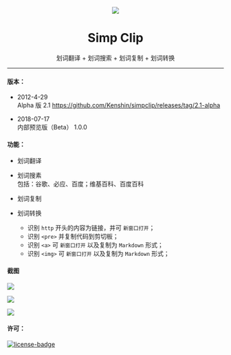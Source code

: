 <p align="center"><img src="http://ksria.qiniudn.com/logo@simpclip.png" /></p>
<h1 align="center">Simp Clip</h1>
<p align="center">划词翻译 + 划词搜索 + 划词复制 + 划词转换</p>

***

#### 版本：

- 2012-4-29  
  Alpha 版 2.1 <https://github.com/Kenshin/simpclip/releases/tag/2.1-alpha>

- 2018-07-17  
  内部预览版（Beta） 1.0.0

#### 功能：

- 划词翻译

- 划词搜素  
  包括：谷歌、必应、百度；维基百科、百度百科

- 划词复制

- 划词转换
  * 识别 `http` 开头的内容为链接，并可 `新窗口打开`；
  * 识别 `<pre>` 并复制代码到剪切板；
  * 识别 `<a>` 可 `新窗口打开` 以及复制为 `Markdown` 形式；
  * 识别 `<img>` 可 `新窗口打开` 以及复制为 `Markdown` 形式；


#### 截图
![](http://ksria.qiniudn.com/introduce@simpclip.png)

![](http://ksria.qiniudn.com/introduce-2@simpclip.png)

![](http://ksria.qiniudn.com/introduce-3@simpclip.png)

#### 许可：
[![license-badge]][license-link]

<!-- Link -->
[license-badge]:    https://img.shields.io/github/license/mashape/apistatus.svg
[license-link]:     https://opensource.org/licenses/MIT